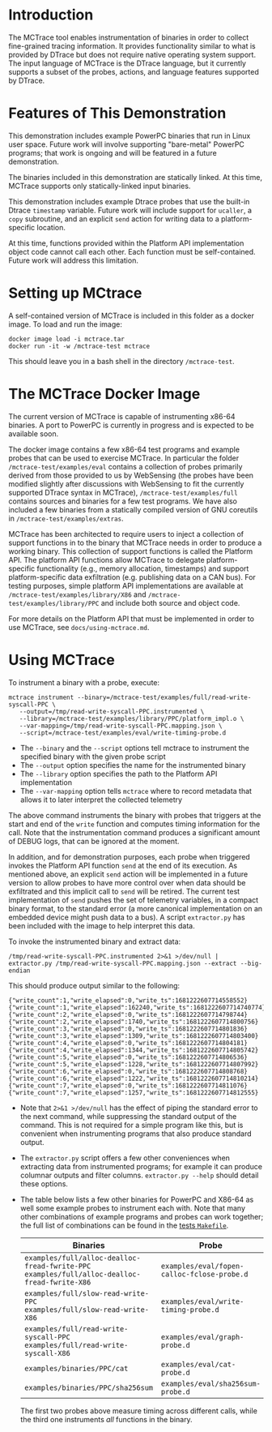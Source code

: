 # Introduction

The MCTrace tool enables instrumentation of binaries in order to
collect fine-grained tracing information. It provides functionality
similar to what is provided by DTrace but does not require native
operating system support. The input language of MCTrace is the DTrace
language, but it currently supports a subset of the probes, actions,
and language features supported by DTrace.

# Features of This Demonstration

This demonstration includes example PowerPC binaries that run in
Linux user space. Future work will involve supporting "bare-metal"
PowerPC programs; that work is ongoing and will be featured in a future
demonstration.

The binaries included in this demonstration are statically linked. At
this time, MCTrace supports only statically-linked input binaries.

This demonstration includes example Dtrace probes that use the built-in
Dtrace `timestamp` variable. Future work will include support for
`ucaller`, a `copy` subroutine, and an explicit `send` action for writing
data to a platform-specific location.

At this time, functions provided within the Platform API implementation
object code cannot call each other. Each function must be
self-contained. Future work will address this limitation.

# Setting up MCtrace

A self-contained version of MCTrace is included in this folder as a
docker image. To load and run the image:

```
docker image load -i mctrace.tar
docker run -it -w /mctrace-test mctrace
```

This should leave you in a bash shell in the directory `/mctrace-test`.

# The MCTrace Docker Image

The current version of MCTrace is capable of instrumenting x86-64
binaries. A port to PowerPC is currently in progress and is expected to
be available soon.

The docker image contains a few x86-64 test programs and example
probes that can be used to exercise MCTrace. In particular the folder
`/mctrace-test/examples/eval` contains a collection of probes primarily
derived from those provided to us by WebSensing (the probes have been
modified slightly after discussions with WebSensing to fit the currently
supported DTrace syntax in MCTrace), `/mctrace-test/examples/full`
contains sources and binaries for a few test programs. We have also
included a few binaries from a statically compiled version of GNU
coreutils in `/mctrace-test/examples/extras`.

MCTrace has been architected to require users to inject a collection
of support functions in to the binary that MCTrace needs in order to
produce a working binary. This collection of support functions is
called the Platform API. The platform API functions allow MCTrace to
delegate platform-specific functionality (e.g., memory allocation,
timestamps) and support platform-specific data exfiltration (e.g.
publishing data on a CAN bus). For testing purposes, simple platform API
implementations are available at `/mctrace-test/examples/library/X86`
and `/mctrace-test/examples/library/PPC` and include both source and
object code.

For more details on the Platform API that must be implemented in order
to use MCTrace, see `docs/using-mctrace.md`.

# Using MCTrace

To instrument a binary with a probe, execute:

    mctrace instrument --binary=/mctrace-test/examples/full/read-write-syscall-PPC \
       --output=/tmp/read-write-syscall-PPC.instrumented \
       --library=/mctrace-test/examples/library/PPC/platform_impl.o \
       --var-mapping=/tmp/read-write-syscall-PPC.mapping.json \
       --script=/mctrace-test/examples/eval/write-timing-probe.d

-   The `--binary` and the `--script` options tell mctrace to instrument
    the specified binary with the given probe script
-   The `--output` option specifies the name for the instrumented binary
-   The `--library` option specifies the path to the Platform API implementation
-   The `--var-mapping` option tells `mctrace` where to record metadata
    that allows it to later interpret the collected telemetry

The above command instruments the binary with probes that triggers at the start
and end of the `write` function and computes timing information for the call.
Note that the instrumentation command produces a significant amount of DEBUG
logs, that can be ignored at the moment.

In addition, and for demonstration purposes, each probe when triggered
invokes the Platform API function `send` at the end of its
execution. As mentioned above, an explicit `send` action will be implemented
in a future version to allow probes to have more control over when data should be
exfiltrated and this implicit call to `send` will be retired. The current test
implementation of `send` pushes the set of telemetry variables, in a compact binary
format, to the standard error (a more canonical implementation on an embedded device
might push data to a bus). A script `extractor.py` has been included with the image
to help interpret this data.

To invoke the instrumented binary and extract data:

    /tmp/read-write-syscall-PPC.instrumented 2>&1 >/dev/null | extractor.py /tmp/read-write-syscall-PPC.mapping.json --extract --big-endian

This should produce output similar to the following:

    {"write_count":1,"write_elapsed":0,"write_ts":1681222607714558552}
    {"write_count":1,"write_elapsed":162240,"write_ts":1681222607714740774}
    {"write_count":2,"write_elapsed":0,"write_ts":1681222607714798744}
    {"write_count":2,"write_elapsed":1740,"write_ts":1681222607714800756}
    {"write_count":3,"write_elapsed":0,"write_ts":1681222607714801836}
    {"write_count":3,"write_elapsed":1309,"write_ts":1681222607714803400}
    {"write_count":4,"write_elapsed":0,"write_ts":1681222607714804181}
    {"write_count":4,"write_elapsed":1344,"write_ts":1681222607714805742}
    {"write_count":5,"write_elapsed":0,"write_ts":1681222607714806536}
    {"write_count":5,"write_elapsed":1228,"write_ts":1681222607714807992}
    {"write_count":6,"write_elapsed":0,"write_ts":1681222607714808768}
    {"write_count":6,"write_elapsed":1222,"write_ts":1681222607714810214}
    {"write_count":7,"write_elapsed":0,"write_ts":1681222607714811076}
    {"write_count":7,"write_elapsed":1257,"write_ts":1681222607714812555}

-   Note that `2>&1 >/dev/null` has the effect of piping the standard
    error to the next command, while suppressing the standard output of
    the command. This is not required for a simple program like this,
    but is convenient when instrumenting programs that also produce
    standard output.

-   The `extractor.py` script offers a few other conveniences when
    extracting data from instrumented programs; for example it can
    produce columnar outputs and filter columns. `extractor.py --help`
    should detail these options.

-   The table below lists a few other binaries for PowerPC and X86-64 as well
    some example probes to instrument each with. Note that many other combinations of
    example programs and probes can work together; the full list of combinations can
    be found in the [tests `Makefile`](../mctrace/tests/full/Makefile).

    | Binaries                                                                                           | Probe                                       |
    | ---------------------------------------------------------------------------------------------------| ------------------------------------------- |
    | `examples/full/alloc-dealloc-fread-fwrite-PPC` <br> `examples/full/alloc-dealloc-fread-fwrite-X86` | `examples/eval/fopen-calloc-fclose-probe.d` |
    | `examples/full/slow-read-write-PPC` <br> `examples/full/slow-read-write-X86`                       | `examples/eval/write-timing-probe.d`        |
    | `examples/full/read-write-syscall-PPC` <br> `examples/full/read-write-syscall-X86`                 | `examples/eval/graph-probe.d`               |
    | `examples/binaries/PPC/cat`                                                                        | `examples/eval/cat-probe.d`                 |
    | `examples/binaries/PPC/sha256sum`                                                                  | `examples/eval/sha256sum-probe.d`           |

    The first two probes above measure timing across different calls,
    while the third one instruments *all* functions in the binary.
